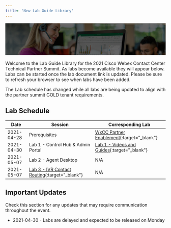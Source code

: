 ```yaml
---
title: 'New Lab Guide Library'
---
```


![Banner](images/wxccbanner.jpg)

Welcome to the Lab Guide Library for the 2021 Cisco Webex Contact Center Technical Partner Summit. As labs become available they will appear below. Labs can be started once the lab document link is updated. Please be sure to refresh your browser to see when labs have been added.

The Lab schedule has changed while all labs are being updated to align with the partner summit GOLD tenant requirements.

## Lab Schedule

| Date       | Session                                                           | Corresponding Lab                                                                                      |
| ---------- | ----------------------------------------------------------------- | ------------------------------------------------------------------------------------------------------ |
| 2021-04-28 | Prerequisites                                                     | [WxCC Partner Enablement](https://cisco.sharepoint.com/sites/WxCCPartnerEnablement){:target="\_blank"} |
| 2021-04-30 | Lab 1 - Control Hub & Admin Portal                                | [Lab 1 - Videos and Guides](labsnew/Lab1.md){:target="\_blank"}                                        |
| 2021-05-07 | Lab 2 - Agent Desktop                                             | N/A                                                                                                    |
| 2021-05-07 | [Lab 3 - IVR Contact Routing](labsnew/Lab1.md){:target="\_blank"} | N/A                                                                                                    |

## Important Updates

Check this section for any updates that may require communication throughout the event.

- 2021-04-30 - Labs are delayed and expected to be released on Monday
